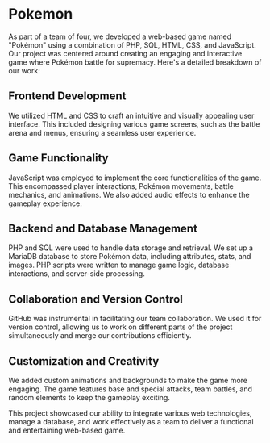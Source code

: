 # Pokemon

As part of a team of four, we developed a web-based game named "Pokémon" using a combination of PHP, SQL, HTML, CSS, and JavaScript. Our project was centered around creating an engaging and interactive game where Pokémon battle for supremacy. Here's a detailed breakdown of our work:

## Frontend Development
We utilized HTML and CSS to craft an intuitive and visually appealing user interface. This included designing various game screens, such as the battle arena and menus, ensuring a seamless user experience.

## Game Functionality
JavaScript was employed to implement the core functionalities of the game. This encompassed player interactions, Pokémon movements, battle mechanics, and animations. We also added audio effects to enhance the gameplay experience.

## Backend and Database Management
PHP and SQL were used to handle data storage and retrieval. We set up a MariaDB database to store Pokémon data, including attributes, stats, and images. PHP scripts were written to manage game logic, database interactions, and server-side processing.

## Collaboration and Version Control 
GitHub was instrumental in facilitating our team collaboration. We used it for version control, allowing us to work on different parts of the project simultaneously and merge our contributions efficiently.

## Customization and Creativity
We added custom animations and backgrounds to make the game more engaging. The game features base and special attacks, team battles, and random elements to keep the gameplay exciting.

This project showcased our ability to integrate various web technologies, manage a database, and work effectively as a team to deliver a functional and entertaining web-based game.






